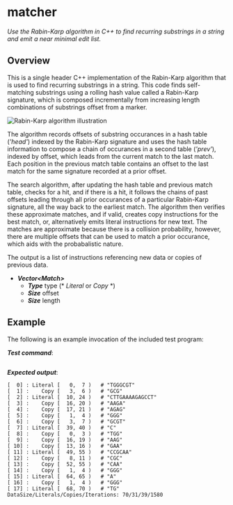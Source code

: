 # matcher

_Use the Rabin-Karp algorithm in C++ to find recurring substrings
in a string and emit a near minimal edit list._

## Overview

This is a single header C++ implementation of the Rabin-Karp algorithm that
is used to find recurring substrings in a string. This code finds self-
matching substrings using a rolling hash value called a Rabin-Karp signature,
which is composed incrementally from increasing length combinations of
substrings offset from a marker.

![Rabin-Karp algorithm illustration](rabin-karp.png)

The algorithm records offsets of substring occurances in a hash table
(_'head'_) indexed by the Rabin-Karp signature and uses the hash table
information to compose a chain of occurances in a second table (_'prev'_),
indexed by offset, which leads from the current match to the last match.
Each position in the previous match table contains an offset to the last
match for the same signature recorded at a prior offset.

The search algorithm, after updating the hash table and previous match table,
checks for a hit, and if there is a hit, it follows the chains of past offsets
leading through all prior occurances of a particular Rabin-Karp signature,
all the way back to the earliest match. The algorithm then verifies these
approximate matches, and if valid, creates copy instructions for the best
match, or, alternatively emits literal instructions for new text. The matches
are approximate because there is a collision probability, however, there are
multiple offsets that can be used to match a prior occurance, which aids with
the probabalistic nature.

The output is a list of instructions referencing new data
or copies of previous data.

- ___Vector&lt;Match&gt;___
  - ___Type___ type (* _Literal_ or _Copy_ *)
  - ___Size___ offset
  - ___Size___ length

## Example

The following is an example invocation of the included test program:

___Test command___:
```$ ./build/test TGGGCGTGCGCTTGAAAAGAGCCTAAGAAGAGGGGGCGTCTGGAAGGAACCGCAACGCCAAGGGAGGGTG
```

___Expected output___:
```Original: TGGGCGTGCGCTTGAAAAGAGCCTAAGAAGAGGGGGCGTCTGGAAGGAACCGCAACGCCAAGGGAGGGTG
[  0] : Literal [   0,  7 )   # "TGGGCGT"
[  1] :    Copy [   3,  6 )   # "GCG"
[  2] : Literal [  10, 24 )   # "CTTGAAAAGAGCCT"
[  3] :    Copy [  16, 20 )   # "AAGA"
[  4] :    Copy [  17, 21 )   # "AGAG"
[  5] :    Copy [   1,  4 )   # "GGG"
[  6] :    Copy [   3,  7 )   # "GCGT"
[  7] : Literal [  39, 40 )   # "C"
[  8] :    Copy [   0,  3 )   # "TGG"
[  9] :    Copy [  16, 19 )   # "AAG"
[ 10] :    Copy [  13, 16 )   # "GAA"
[ 11] : Literal [  49, 55 )   # "CCGCAA"
[ 12] :    Copy [   8, 11 )   # "CGC"
[ 13] :    Copy [  52, 55 )   # "CAA"
[ 14] :    Copy [   1,  4 )   # "GGG"
[ 15] : Literal [  64, 65 )   # "A"
[ 16] :    Copy [   1,  4 )   # "GGG"
[ 17] : Literal [  68, 70 )   # "TG"
DataSize/Literals/Copies/Iterations: 70/31/39/1580
```